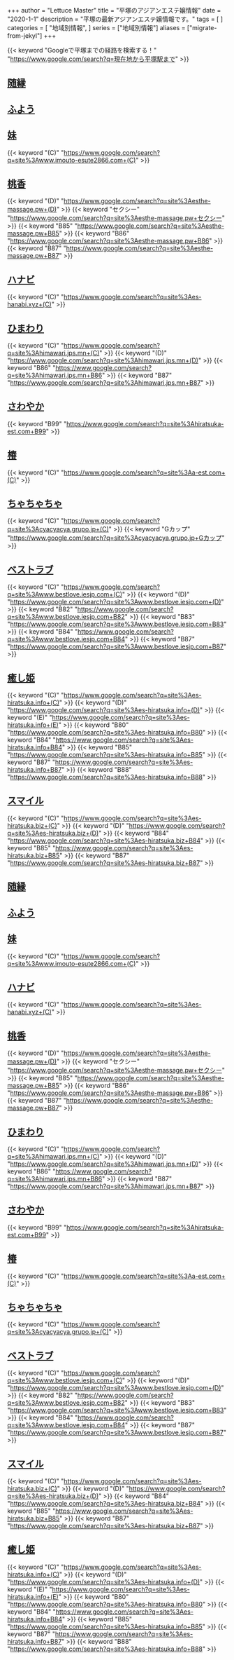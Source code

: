 +++
author = "Lettuce Master"
title = "平塚のアジアンエステ嬢情報"
date = "2020-1-1"
description = "平塚の最新アジアンエステ嬢情報です。"
tags = [
]
categories = [
    "地域別情報",
]
series = ["地域別情報"]
aliases = ["migrate-from-jekyl"]
+++

{{< keyword "Googleで平塚までの経路を検索する！" "https://www.google.com/search?q=現在地から平塚駅まで" >}}

## [随縁](http://sui-en.work/)


## [ふよう](http://www.huyo.work/)


## [妹](http://www.imouto-esute2866.com/)
{{< keyword "(C)" "https://www.google.com/search?q=site%3Awww.imouto-esute2866.com+(C)" >}} 

## [桃香](http://esthe-massage.pw/)
{{< keyword "(D)" "https://www.google.com/search?q=site%3Aesthe-massage.pw+(D)" >}} {{< keyword "セクシー" "https://www.google.com/search?q=site%3Aesthe-massage.pw+セクシー" >}} {{< keyword "B85" "https://www.google.com/search?q=site%3Aesthe-massage.pw+B85" >}} {{< keyword "B86" "https://www.google.com/search?q=site%3Aesthe-massage.pw+B86" >}} {{< keyword "B87" "https://www.google.com/search?q=site%3Aesthe-massage.pw+B87" >}} 

## [ハナビ](http://es-hanabi.xyz/)
{{< keyword "(C)" "https://www.google.com/search?q=site%3Aes-hanabi.xyz+(C)" >}} 

## [ひまわり](https://himawari.jps.mn/)
{{< keyword "(C)" "https://www.google.com/search?q=site%3Ahimawari.jps.mn+(C)" >}} {{< keyword "(D)" "https://www.google.com/search?q=site%3Ahimawari.jps.mn+(D)" >}} {{< keyword "B86" "https://www.google.com/search?q=site%3Ahimawari.jps.mn+B86" >}} {{< keyword "B87" "https://www.google.com/search?q=site%3Ahimawari.jps.mn+B87" >}} 

## [さわやか](http://hiratsuka-est.com/)
{{< keyword "B99" "https://www.google.com/search?q=site%3Ahiratsuka-est.com+B99" >}} 

## [椿](http://a-est.com/tsubaki/)
{{< keyword "(C)" "https://www.google.com/search?q=site%3Aa-est.com+(C)" >}} 

## [ちゃちゃちゃ](https://cyacyacya.grupo.jp/)
{{< keyword "(C)" "https://www.google.com/search?q=site%3Acyacyacya.grupo.jp+(C)" >}} {{< keyword "Gカップ" "https://www.google.com/search?q=site%3Acyacyacya.grupo.jp+Gカップ" >}} 

## [ベストラブ](http://www.bestlove.iesjp.com/)
{{< keyword "(C)" "https://www.google.com/search?q=site%3Awww.bestlove.iesjp.com+(C)" >}} {{< keyword "(D)" "https://www.google.com/search?q=site%3Awww.bestlove.iesjp.com+(D)" >}} {{< keyword "B82" "https://www.google.com/search?q=site%3Awww.bestlove.iesjp.com+B82" >}} {{< keyword "B83" "https://www.google.com/search?q=site%3Awww.bestlove.iesjp.com+B83" >}} {{< keyword "B84" "https://www.google.com/search?q=site%3Awww.bestlove.iesjp.com+B84" >}} {{< keyword "B87" "https://www.google.com/search?q=site%3Awww.bestlove.iesjp.com+B87" >}} 

## [癒し姫](http://es-hiratsuka.info/)
{{< keyword "(C)" "https://www.google.com/search?q=site%3Aes-hiratsuka.info+(C)" >}} {{< keyword "(D)" "https://www.google.com/search?q=site%3Aes-hiratsuka.info+(D)" >}} {{< keyword "(E)" "https://www.google.com/search?q=site%3Aes-hiratsuka.info+(E)" >}} {{< keyword "B80" "https://www.google.com/search?q=site%3Aes-hiratsuka.info+B80" >}} {{< keyword "B84" "https://www.google.com/search?q=site%3Aes-hiratsuka.info+B84" >}} {{< keyword "B85" "https://www.google.com/search?q=site%3Aes-hiratsuka.info+B85" >}} {{< keyword "B87" "https://www.google.com/search?q=site%3Aes-hiratsuka.info+B87" >}} {{< keyword "B88" "https://www.google.com/search?q=site%3Aes-hiratsuka.info+B88" >}} 

## [スマイル](http://es-hiratsuka.biz/)
{{< keyword "(C)" "https://www.google.com/search?q=site%3Aes-hiratsuka.biz+(C)" >}} {{< keyword "(D)" "https://www.google.com/search?q=site%3Aes-hiratsuka.biz+(D)" >}} {{< keyword "B84" "https://www.google.com/search?q=site%3Aes-hiratsuka.biz+B84" >}} {{< keyword "B85" "https://www.google.com/search?q=site%3Aes-hiratsuka.biz+B85" >}} {{< keyword "B87" "https://www.google.com/search?q=site%3Aes-hiratsuka.biz+B87" >}} 

## [随縁](http://sui-en.work/)


## [ふよう](http://www.huyo.work/)


## [妹](http://www.imouto-esute2866.com/)
{{< keyword "(C)" "https://www.google.com/search?q=site%3Awww.imouto-esute2866.com+(C)" >}} 

## [ハナビ](http://es-hanabi.xyz/)
{{< keyword "(C)" "https://www.google.com/search?q=site%3Aes-hanabi.xyz+(C)" >}} 

## [桃香](http://esthe-massage.pw/)
{{< keyword "(D)" "https://www.google.com/search?q=site%3Aesthe-massage.pw+(D)" >}} {{< keyword "セクシー" "https://www.google.com/search?q=site%3Aesthe-massage.pw+セクシー" >}} {{< keyword "B85" "https://www.google.com/search?q=site%3Aesthe-massage.pw+B85" >}} {{< keyword "B86" "https://www.google.com/search?q=site%3Aesthe-massage.pw+B86" >}} {{< keyword "B87" "https://www.google.com/search?q=site%3Aesthe-massage.pw+B87" >}} 

## [ひまわり](https://himawari.jps.mn/)
{{< keyword "(C)" "https://www.google.com/search?q=site%3Ahimawari.jps.mn+(C)" >}} {{< keyword "(D)" "https://www.google.com/search?q=site%3Ahimawari.jps.mn+(D)" >}} {{< keyword "B86" "https://www.google.com/search?q=site%3Ahimawari.jps.mn+B86" >}} {{< keyword "B87" "https://www.google.com/search?q=site%3Ahimawari.jps.mn+B87" >}} 

## [さわやか](http://hiratsuka-est.com/)
{{< keyword "B99" "https://www.google.com/search?q=site%3Ahiratsuka-est.com+B99" >}} 

## [椿](http://a-est.com/tsubaki/)
{{< keyword "(C)" "https://www.google.com/search?q=site%3Aa-est.com+(C)" >}} 

## [ちゃちゃちゃ](https://cyacyacya.grupo.jp/)
{{< keyword "(C)" "https://www.google.com/search?q=site%3Acyacyacya.grupo.jp+(C)" >}} 

## [ベストラブ](http://www.bestlove.iesjp.com/)
{{< keyword "(C)" "https://www.google.com/search?q=site%3Awww.bestlove.iesjp.com+(C)" >}} {{< keyword "(D)" "https://www.google.com/search?q=site%3Awww.bestlove.iesjp.com+(D)" >}} {{< keyword "B82" "https://www.google.com/search?q=site%3Awww.bestlove.iesjp.com+B82" >}} {{< keyword "B83" "https://www.google.com/search?q=site%3Awww.bestlove.iesjp.com+B83" >}} {{< keyword "B84" "https://www.google.com/search?q=site%3Awww.bestlove.iesjp.com+B84" >}} {{< keyword "B87" "https://www.google.com/search?q=site%3Awww.bestlove.iesjp.com+B87" >}} 

## [スマイル](http://es-hiratsuka.biz/)
{{< keyword "(C)" "https://www.google.com/search?q=site%3Aes-hiratsuka.biz+(C)" >}} {{< keyword "(D)" "https://www.google.com/search?q=site%3Aes-hiratsuka.biz+(D)" >}} {{< keyword "B84" "https://www.google.com/search?q=site%3Aes-hiratsuka.biz+B84" >}} {{< keyword "B85" "https://www.google.com/search?q=site%3Aes-hiratsuka.biz+B85" >}} {{< keyword "B87" "https://www.google.com/search?q=site%3Aes-hiratsuka.biz+B87" >}} 

## [癒し姫](http://es-hiratsuka.info/)
{{< keyword "(C)" "https://www.google.com/search?q=site%3Aes-hiratsuka.info+(C)" >}} {{< keyword "(D)" "https://www.google.com/search?q=site%3Aes-hiratsuka.info+(D)" >}} {{< keyword "(E)" "https://www.google.com/search?q=site%3Aes-hiratsuka.info+(E)" >}} {{< keyword "B80" "https://www.google.com/search?q=site%3Aes-hiratsuka.info+B80" >}} {{< keyword "B84" "https://www.google.com/search?q=site%3Aes-hiratsuka.info+B84" >}} {{< keyword "B85" "https://www.google.com/search?q=site%3Aes-hiratsuka.info+B85" >}} {{< keyword "B87" "https://www.google.com/search?q=site%3Aes-hiratsuka.info+B87" >}} {{< keyword "B88" "https://www.google.com/search?q=site%3Aes-hiratsuka.info+B88" >}} 

